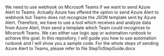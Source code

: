 We need to use webhook on Microsoft Teams if we want to send Azure Alert to Teams. Actually Azure has offered the option to send Azure Alert to webhook but Teams does not recognize the JSON template sent by Azure Alert. Therefore, we have to use a tool which receives and analyze data from Azure Alert, then send a template which Team could recoginize to Micorsoft Teams. We can either use logic app or automation runbook to achieve this goal. In this repository, I will guide you how to use automation runbook and I will show you a sample code. For the whole steps of sending Azure Alert to Teams, please refer to file StepToStepGuide.docx
